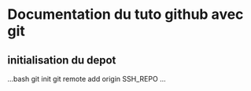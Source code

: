 # Documentation du tuto github avec git


## initialisation du depot

...bash
git init
git remote add origin SSH_REPO
...

